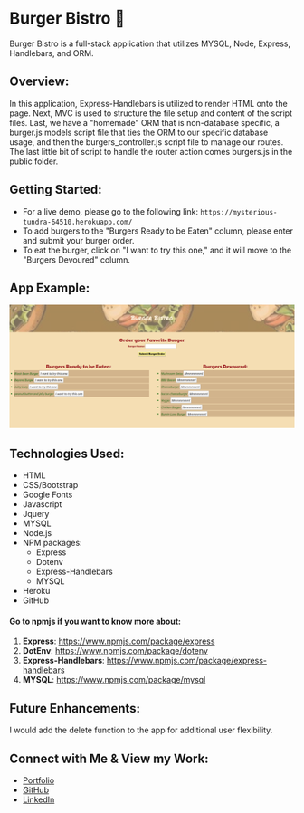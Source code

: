# Burger Bistro 🍔
Burger Bistro is a full-stack application that utilizes MYSQL, Node, Express, Handlebars, and ORM.
​
## Overview: 
In this application, Express-Handlebars is utilized to render HTML onto the page. Next, MVC is used to structure the file setup and content of the script files. Last, we have a "homemade" ORM that is non-database specific, a burger.js models script file that ties the ORM to our specific database usage, and then the burgers_controller.js script file to manage our routes. The last little bit of script to handle the router action comes burgers.js in the public folder.

## Getting Started:

* For a live demo, please go to the following link: `https://mysterious-tundra-64510.herokuapp.com/`
* To add burgers to the "Burgers Ready to be Eaten" column, please enter and submit your burger order.
* To eat the burger, click on "I want to try this one," and it will move to the "Burgers Devoured" column.

## App Example:
​
<a href="https://mysterious-tundra-64510.herokuapp.com/" target="_blank">
   <img src="public/assets/img/appexample.PNG">
</a>

## Technologies Used:
-   HTML
-   CSS/Bootstrap
-   Google Fonts
-	Javascript
-   Jquery
-   MYSQL
-	Node.js
-	NPM packages:
    -	Express
    -   Dotenv
    -   Express-Handlebars
    -   MYSQL
-   Heroku
-   GitHub

#### Go to npmjs if you want to know more about:

1. **Express**:  https://www.npmjs.com/package/express
2. **DotEnv**: https://www.npmjs.com/package/dotenv
3. **Express-Handlebars**: https://www.npmjs.com/package/express-handlebars
4. **MYSQL**: https://www.npmjs.com/package/mysql

## Future Enhancements:
I would add the delete function to the app for additional user flexibility.

## Connect with Me & View my Work:
- <a href="https://arohl2015.github.io/Updated-Portfolio/" target="_blank"> Portfolio </a>
- <a href="https://github.com/arohl2015" target="_blank"> GitHub </a>
- <a href="https://www.linkedin.com/in/aprilrohlcfp/" target="_blank"> LinkedIn </a>